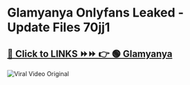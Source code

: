 
 # Glamyanya Onlyfans Leaked - Update Files 70jj1

## <h2><a href="https://clipsfans.com/Glamyanya&ref=git">🔗 Click to LINKS ⏩⏩ 👉 🟢 Glamyanya </a></h2>

<a href="https://clipsfans.com/Glamyanya&ref=git" rel="nofollow" data-target="animated-image.originalLink"><img src="https://i.ibb.co.com/xMMVF88/686577567.gif" alt="Viral Video Original" style="max-width: 100%; display: inline-block;" data-target="animated-image.originalImage"></a>

